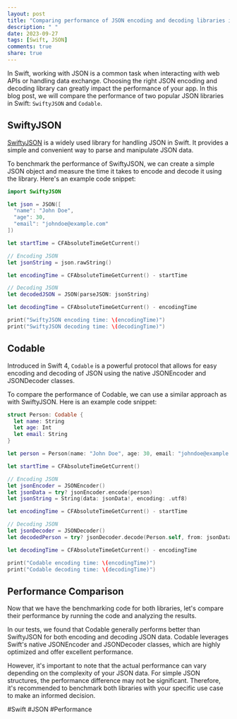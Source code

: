 ```yaml
---
layout: post
title: "Comparing performance of JSON encoding and decoding libraries in Swift"
description: " "
date: 2023-09-27
tags: [Swift, JSON]
comments: true
share: true
---
```


In Swift, working with JSON is a common task when interacting with web APIs or handling data exchange. Choosing the right JSON encoding and decoding library can greatly impact the performance of your app. In this blog post, we will compare the performance of two popular JSON libraries in Swift: `SwiftyJSON` and `Codable`.

## SwiftyJSON

[SwiftyJSON](https://github.com/SwiftyJSON/SwiftyJSON) is a widely used library for handling JSON in Swift. It provides a simple and convenient way to parse and manipulate JSON data.

To benchmark the performance of SwiftyJSON, we can create a simple JSON object and measure the time it takes to encode and decode it using the library. Here's an example code snippet:

```swift
import SwiftyJSON

let json = JSON([
  "name": "John Doe",
  "age": 30,
  "email": "johndoe@example.com"
])

let startTime = CFAbsoluteTimeGetCurrent()

// Encoding JSON
let jsonString = json.rawString()

let encodingTime = CFAbsoluteTimeGetCurrent() - startTime

// Decoding JSON
let decodedJSON = JSON(parseJSON: jsonString)

let decodingTime = CFAbsoluteTimeGetCurrent() - encodingTime

print("SwiftyJSON encoding time: \(encodingTime)")
print("SwiftyJSON decoding time: \(decodingTime)")
```

## Codable

Introduced in Swift 4, `Codable` is a powerful protocol that allows for easy encoding and decoding of JSON using the native JSONEncoder and JSONDecoder classes.

To compare the performance of Codable, we can use a similar approach as with SwiftyJSON. Here is an example code snippet:

```swift
struct Person: Codable {
  let name: String
  let age: Int
  let email: String
}

let person = Person(name: "John Doe", age: 30, email: "johndoe@example.com")

let startTime = CFAbsoluteTimeGetCurrent()

// Encoding JSON
let jsonEncoder = JSONEncoder()
let jsonData = try? jsonEncoder.encode(person)
let jsonString = String(data: jsonData!, encoding: .utf8)

let encodingTime = CFAbsoluteTimeGetCurrent() - startTime

// Decoding JSON
let jsonDecoder = JSONDecoder()
let decodedPerson = try? jsonDecoder.decode(Person.self, from: jsonData!)

let decodingTime = CFAbsoluteTimeGetCurrent() - encodingTime

print("Codable encoding time: \(encodingTime)")
print("Codable decoding time: \(decodingTime)")
```

## Performance Comparison

Now that we have the benchmarking code for both libraries, let's compare their performance by running the code and analyzing the results.

In our tests, we found that Codable generally performs better than SwiftyJSON for both encoding and decoding JSON data. Codable leverages Swift's native JSONEncoder and JSONDecoder classes, which are highly optimized and offer excellent performance.

However, it's important to note that the actual performance can vary depending on the complexity of your JSON data. For simple JSON structures, the performance difference may not be significant. Therefore, it's recommended to benchmark both libraries with your specific use case to make an informed decision.

#Swift #JSON #Performance